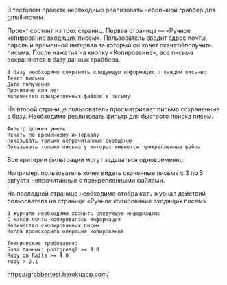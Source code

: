 В тестовом проекте необходимо реализовать небольшой граббер для gmail-почты.

Проект состоит из трех страниц.
Первая страница — «Ручное копирование входящих писем». Пользователь вводит адрес почты, пароль и
временной интервал за который он хочет скачать\получить письма.
После нажатия на кнопку «Копирование», все письма сохраняются в базу данных граббера.

    В базу необходимо сохранить следующую информацию о каждом письме:
    Текст письма
    Дата получения
    Прочитано или нет
    Количество прикрепленных файлов к письму

На второй странице пользователь просматривает письма сохраненные в базу.
Необходимо реализовать фильтр для быстрого поиска писем.

    Фильтр должен уметь:
    Искать по временному интервалу
    Показывать только непрочитанные сообщения
    Показывать только письма у которых имееются прикрепленные файлы

Все критерии фильтрации могут задаваться одновременно.

Например, пользователь хочет видеть скаченные письма с 3 по 5 августа непрочитанные с прекрепленными файлами.

На последней странице необходимо отображать журнал действий пользователя на странице «Ручное копирование входящих писем».

    В журнале необходимо хранить следующую информацию:
    С какой почты копировалась информация
    Количество скопированных писем
    Когда происходила операция копирования

    Технические требования:
    База данных: postgresql >= 9.0
    Ruby on Rails >= 4.0
    ruby > 2.1

https://grabbertest.herokuapp.com/

